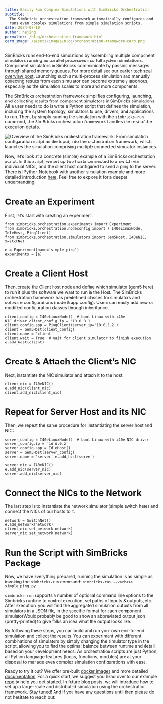 ```yaml
---
title: Easily Run Complex Simulations with SimBricks Orchestration
subtitle: |
  The SimBricks orchestration framework automatically configures and
  runs even complex simulations from simple simulation scripts.
date: 2024-07-10
author: hejing
permalink: /blog/orchestration_framework.html
card_image: /assets/images/blog/orchestration-framework-card.png
---
```

SimBricks runs end-to-end simulations by assembling multiple component
simulators running as parallel processes into full system simulations. Component
simulators in SimBricks communicate by passing messages through shared memory
queues. For more detail see our earlier [technical overview
post](https://simbricks.github.io/blog/technical-overview.html). Launching such
a multi-process simulation and manually collecting results from each simulator
can become extremely laborious, especially as the simulation scales to more and
more components.

The SimBricks orchestration framework simplifies configuring, launching, and
collecting results from component simulators in SimBricks simulations. All a
user needs to do is write a Python script that defines the simulation, including
the system topology, simulators to use, drivers, and applications to run. Then,
by simply running the simulation with the `simbricks-run` command, the SimBricks
orchestration framework handles the rest of the execution details.

![Overview of the SimBricks orchestration framework. From simulation
configuration script as the input, into the orchestration framework, which
launches the simulation comprising multiple connected simulator
instances.](/assets/images/blog/orchestration-framework.svg)

Now, let’s look at a concrete (simple) example of a SimBricks orchestration
script. In this script, we set up two hosts connected to a switch via individual
NICs , and the client host configured to send a ping to the server. There is
iPython Notebook with another simulation example and more detailed introduction
[here](https://github.com/simbricks/simbricks-examples/blob/main/first-steps/first_steps.ipynb).
Feel free to explore it for a deeper understanding.

# Create an Experiment
First, let’s start with creating an experiment. 
```
from simbricks.orchestration.experiments import Experiment 
from simbricks.orchestration.nodeconfig import ( I40eLinuxNode, IdleHost, PingClient) 
from simbricks.orchestration.simulators import Gem5Host, I40eNIC, SwitchNet

e = Experiment(name='simple_ping') 
experiments = [e] 
```

# Create a Client Host
Then, create the Client host node and define which simulator (gem5 here) to run
it plus the software we want to run in the Host. The SimBricks orchestration
framework has predefined classes for simulators and software configurations
(node & app config). Users can easily add new or modified configuration classes
through inheritance.
``` 
client_config = I40eLinuxNode()  # boot Linux with i40e
NIC driver client_config.ip = '10.0.0.1' 
client_config.app = PingClient(server_ip='10.0.0.2') 
client = Gem5Host(client_config) 
client.name = 'client' 
client.wait = True  # wait for client simulator to finish execution
e.add_host(client) 
```

# Create & Attach the Client’s NIC
Next, instantiate the NIC simulator and attach it to the host. 
``` 
client_nic = I40eNIC() 
e.add_nic(client_nic) 
client.add_nic(client_nic) 
```

# Repeat for Server Host and its NIC
Then, we repeat the same procedure for instantiating the server host and NIC: 
```
server_config = I40eLinuxNode()  # boot Linux with i40e NIC driver
server_config.ip = '10.0.0.2' 
server_config.app = IdleHost() 
server = Gem5Host(server_config) 
server.name = 'server' e.add_host(server)

server_nic = I40eNIC() 
e.add_nic(server_nic) 
server.add_nic(server_nic) 
```

# Connect the NICs to the Network
The last step is to instantiate the network simulator (simple switch here) and
connect the NICs of our hosts to it. 
``` 
network = SwitchNet()
e.add_network(network) 
client_nic.set_network(network)
server_nic.set_network(network) 
```

# Run the Script with SimBricks Package
Now, we have everything prepared, running the simulation is as simple as
invoking  the `simbricks-run` command:
`simbricks-run --verbose simple_ping.py `

`simbricks-run` supports a number of  optional command line options to the
Simbricks runtime to control execution, set paths of inputs & outputs, etc..
After execution, you will find the aggregated simulation outputs from all
simulators in a JSON file, in the specific format for each component
simulatorWould probably be good to show an abbreviated output json
(pretty-printed) to give folks an idea what the output looks like.

By following these steps, you can build and run your own end-to-end simulation
and collect the results. You can experiment with different combinations of
simulators by simply changing the simulator type in the script, allowing you to
find the optimal balance between runtime and detail based on your development
needs. As orchestration scripts are just Python, all Python language features
(loops, functions, modules) are at your disposal to manage even complex
simulation configurations with ease.

Ready to try it out? We offer pre-built [docker
images](https://hub.docker.com/u/simbricks) and more detailed
[documentation](https://simbricks.readthedocs.io/en/latest/). For a quick start,
we suggest you head over to our example
[repo](https://github.com/simbricks/simbricks-examples) to help you get started.
In future blog posts, we will introduce how to set up a large-scale and
distributed simulation using the orchestration framework.  Stay tuned! And if
you have any questions until then please do not hesitate to reach out:

